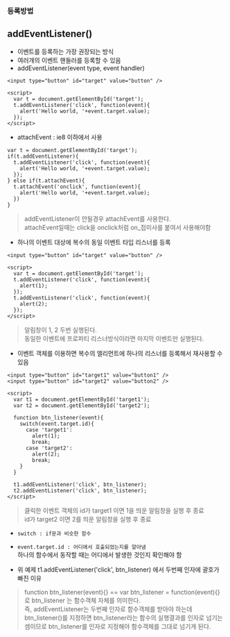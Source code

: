 ### 등록방법
## addEventListener()
- 이벤트를 등록하는 가장 권장되는 방식
- 여러개의 이벤트 핸들러를 등록할 수 있음
- addEventListener(event type, event handler)

```
<input type="button" id="target" value="button" />

<script>
  var t = document.getElementById('target');
  t.addEventListener('click', function(event){
    alert('Hello world, '+event.target.value);
  });
</script>
```
- attachEvent : ie8 이하에서 사용
```
var t = document.getElementById('target');
if(t.addEventListener){
  t.addEventListener('click', function(event){
    alert('Hello world, '+event.target.value);
  }); 
} else if(t.attachEvent){
  t.attachEvent('onclick', function(event){
    alert('Hello world, '+event.target.value);
  })
}
```
> addEventListener이 안될경우 attachEvent를 사용한다.<br/>attachEvent일때는 click을 onclick처럼 on_접미사를 붙여서 사용해야함

- 하나의 이벤트 대상에 복수의 동일 이벤트 타입 리스너를 등록
```
<input type="button" id="target" value="button" />

<script>
  var t = document.getElementById('target');
  t.addEventListener('click', function(event){
    alert(1);
  });
  t.addEventListener('click', function(event){
    alert(2);
  });
</script>
```
> 알림창이 1, 2 두번 실행된다.<br/>동일한 이벤트에 프로퍼티 리스너방식이라면 마지막 이벤트만 실행된다.

- 이벤트 객체를 이용하면 복수의 엘리먼트에 하나의 리스너를 등록해서 재사용할 수 있음
```
<input type="button" id="target1" value="button1" />
<input type="button" id="target2" value="button2" />

<script>
  var t1 = document.getElementById('target1');
  var t2 = document.getElementById('target2');

  function btn_listener(event){
    switch(event.target.id){
      case 'target1':
        alert(1);
        break;
      case 'target2':
        alert(2);
        break;
    }
  }

  t1.addEventListener('click', btn_listener);
  t2.addEventListener('click', btn_listener);
</script>
```
> 클릭한 이벤트 객체의 id가 target1 이면 1을 띄운 알림창을 실행 후 종료<br/>id가 target2 이면 2를 띄운 알림창을 실행 후 종료

- `switch : if문과 비슷한 함수`

- `event.target.id : 어디에서 호출되었는지를 알아냄`<br/>하나의 함수에서 동작할 때는 어디에서 발생한 것인지 확인해야 함

- 위 예제 t1.addEventListener('click', btn_listener) 에서 두번째 인자에 괄호가 빠진 이유
> function btn_listener(event){} == var btn_listener = function(event){}로 btn_listener 는 함수객체 자체를 의미한다.<br/>즉, addEventListener는 두번째 인자로 함수객체를 받아야 하는데 btn_listener()를 지정하면 btn_listener라는 함수의 실행결과를 인자로 넘기는 셈이므로 btn_listener를 인자로 지정해야 함수객체를 그대로 넘기게 된다.
